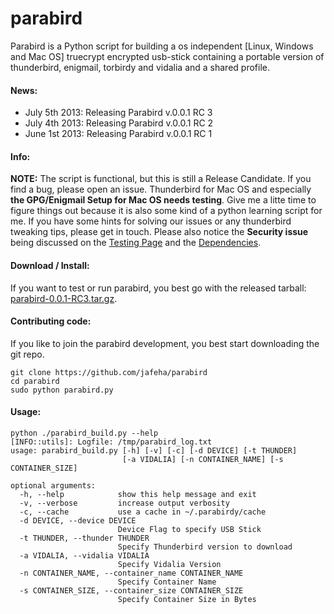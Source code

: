 parabird
========

Parabird is a Python script for building a os independent [Linux, Windows and Mac OS] truecrypt encrypted usb-stick containing a portable version of thunderbird, enigmail, torbirdy and vidalia and a shared profile.

#### News:
* July 5th 2013: Releasing Parabird v.0.0.1 RC 3
* July 4th 2013: Releasing Parabird v.0.0.1 RC 2
* June 1st 2013: Releasing Parabird v.0.0.1 RC 1

#### Info:

**NOTE:** The script is functional, but this is still a Release Candidate. If you find a bug, please open an issue. Thunderbird for Mac OS and especially **the GPG/Enigmail Setup for Mac OS needs testing**. Give me a litte time to figure things out because it is also some kind of a python learning script for me. If you have some hints for solving our issues or any thunderbird tweaking tips, please get in touch.
Please also notice the **Security issue** being discussed on the [Testing Page](https://github.com/jafeha/parabird/wiki/Testing) and the [Dependencies](https://github.com/jafeha/parabird/wiki/Depedencies).

#### Download / Install:
If you want to test or run parabird, you best go with the released tarball: [parabird-0.0.1-RC3.tar.gz](https://github.com/jafeha/parabird/releases/v0.0.1-RC3/1826/parabird-0.0.1-rc3.tar.gz).

#### Contributing code:
If you like to join the parabird development, you best start downloading the git repo.

```
git clone https://github.com/jafeha/parabird
cd parabird
sudo python parabird.py
```

#### Usage:

```
python ./parabird_build.py --help
[INFO::utils]: Logfile: /tmp/parabird_log.txt
usage: parabird_build.py [-h] [-v] [-c] [-d DEVICE] [-t THUNDER]
                         [-a VIDALIA] [-n CONTAINER_NAME] [-s CONTAINER_SIZE]

optional arguments:
  -h, --help            show this help message and exit
  -v, --verbose         increase output verbosity
  -c, --cache           use a cache in ~/.parabirdy/cache
  -d DEVICE, --device DEVICE
                        Device Flag to specify USB Stick
  -t THUNDER, --thunder THUNDER
                        Specify Thunderbird version to download
  -a VIDALIA, --vidalia VIDALIA
                        Specify Vidalia Version
  -n CONTAINER_NAME, --container_name CONTAINER_NAME
                        Specify Container Name
  -s CONTAINER_SIZE, --container_size CONTAINER_SIZE
                        Specify Container Size in Bytes
```
